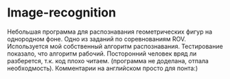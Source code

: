 # Image-recognition
Небольшая программа для распознавания геометрических фигур на однородном фоне. Одно из заданий по соревнованиям ROV. Используется мой собственный алгоритм распознавания. Тестирование показало, что алгоритм рабочий. Посторонний человек вряд ли разберется, т.к. код плохо читаем. (программа не доделана, отпала необходмость). Комментарии на английском просто для понта:)
